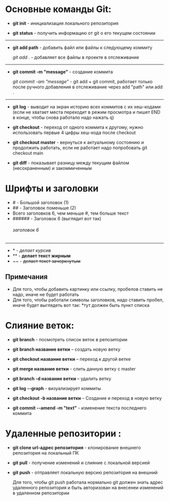 # Основные команды Git:


* **git init** - инициализация локального репозитория

* **git status** - получить информацию от git о его текущем состоянии
***
* **git add path** - добавить файл или файлы к следующему коммиту

    *git add .* - добавляет все файлы в проекте в отслеживание
***
* **git commit -m "message"** - создание коммита

    *git commit -am "message"* - git add + git commit, работает только после ручного добавления в отслеживание через add "path" или add .
***
* **git log** - выводит на экран историю всех коммитов с их хеш-кодами (если не хватает места переходит в режим просмотра и пишет END в конце, чтобы снова работало надо нажать q)

* **git checkout** - переход от одного коммита к другому, нужно использовать первые 4 цифры хеш-кода после checkout

* **git checkout master** - вернуться к актуальному состоянию и продолжить работать, если не работает надо попробовать git checkout main

* **git diff** - показывает разницу между текущим файлом (несохраненным) и закоммиченным

# Шрифты и заголовки

* \# - Большой заголовок (1)
* \## - Заголовок поменьше (2)
* Всего заголовков 6, чем меньше \#, тем больше текст
* \###### - Заголовок 6 (выглядит вот так) 
    ###### заголовок 6

***
* \* - *делает курсив*
* \** - **делает текст жирным**
* \~~ -  ~~делает текст зачеркнутым~~

## Примечания
* Для того, чтобы добавить картинку или ссылку, пробелов ставить не надо, иначе не будет работать
* Для того, чтобы работали символы заголовков, надо ставить пробел, иначе будет выглядеть вот так:
*тут должен быть пункт списка



# Слияние веток:

* **git branch** - посмотреть список веток в репозитории

* **git branch название ветки** – создать новую ветку

* **git checkout название ветки** – переход к другой ветке

* **git merge название ветки** - слить данную ветку с master

* **git branch -d название ветки** – удалить ветку

* **git log --graph** - визуализирует коммиты

* **git checkout -b название ветки** – Создание и переход в новую ветку

* **git commit --amend -m "text"** - изменение текста последнего коммита

# Удаленные репозитории :

* **git clone url-адрес репозитория** - клонирование внешнего репозитория на локальный ПК

* **git pull** - получение изменений и слияние с локальной версией

* **git push** - отправляет локальную версию репозитория на внешний

    Для того, чтобы git push работала нормально git должен знать адрес удаленного репозитория и быть авторизован на внесенеи изменений в удаленном репозитории 
